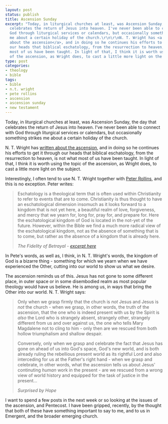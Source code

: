 ```yaml
---
layout: post
status: publish
title: Ascension Sunday
excerpt: "Today, in liturgical churches at least, was Ascension Sunday, the day that
  celebrates the return of Jesus into heaven. I've never been able to connect with
  God through liturgical services or calendars, but occasionally something strikes
  me about a certain holiday of the church.\r\n\r\nN. T. Wright has <a href=\"http://www.amazon.com/gp/product/0061551821?ie=UTF8&amp;tag=jonathanstega-20&amp;linkCode=as2&amp;camp=1789&amp;creative=390957&amp;creativeASIN=0061551821\">written
  about the ascension</a>, and in doing so he continues his efforts to get it through
  our heads that biblical eschatology, from the resurrection to heaven, is not what
  most of us have been taught. In light of that, I think it is worth using the topic
  of the ascension, as Wright does, to cast a little more light on the subject."
type: post
categories:
- theology
- bible
tags:
- bible
- n.t. wright
- pete rollins
- ascension
- ascension sunday
- new testament
---
```

Today, in liturgical churches at least, was Ascension Sunday, the day that celebrates the return of Jesus into heaven. I've never been able to connect with God through liturgical services or calendars, but occasionally something strikes me about a certain holiday of the church.

N. T. Wright has <a href="http://www.amazon.com/gp/product/0061551821?ie=UTF8&amp;tag=jonathanstega-20&amp;linkCode=as2&amp;camp=1789&amp;creative=390957&amp;creativeASIN=0061551821">written about the ascension</a>, and in doing so he continues his efforts to get it through our heads that biblical eschatology, from the resurrection to heaven, is not what most of us have been taught. In light of that, I think it is worth using the topic of the ascension, as Wright does, to cast a little more light on the subject.

Interestingly, I often tend to use N. T. Wright together with <a href="http://peterrollins.net/">Peter Rollins</a>, and this is no exception. Peter writes:

<blockquote><p>Eschatology is a theological term that is often used within Christianity to refer to events that are to come. Christianity is thus thought to have an eschatological dimension insomuch as it looks forward to a kingdom that is not yet here, a beautiful realm of love, forgiveness, and mercy that we yearn for, long for, pray for, and prepare for. Here the eschatological kingdom of God is located in the not-yet of the future. However, within the Bible we find a much more radical view of the eschatological kingdom, not as the absence of something that is to come, but rather as the absence of a kingdom that is already here.</p><cite>The Fidelity of Betrayal - <a href="http://peterrollins.net/blog/?p=72">excerpt here</a></cite></blockquote>

In Pete's words, as well as, I think, in N. T. Wright's words, the kingdom of God is a bizarre thing - something for which we yearn when we have experienced the Other, cutting into our world to show us what we desire.

The ascension reminds us of this. Jesus has not gone to some different place, in outer space or in some disembodied realm as most popular theology would have us believe. He is among us, in ways that bring the Other into our world. N. T. Wright says:

<blockquote><p>Only when we grasp firmly that the church is <em>not</em> Jesus and Jesus is <em>not</em> the church - when we grasp, in other words, the truth of the ascension, that the one who is indeed present with us by the Spirit is <em>also</em> the Lord who is strangely absent, strangely other, strangely different from us and over against us, the one who tells Mary Magdalene not to cling to him - only then are we rescued from both hollow triumphalism and shallow despair.</p><p>Conversely, only when we grasp and celebrate the fact that Jesus has gone on ahead of us into God's space, God's new world, and is both already ruling the rebellious present world as its rightful Lord and also interceding for us at the Father's right hand - when we grasp and celebrate, in other words, what the ascension tells us about Jesus' continuting <em>human</em> work in the present - are we rescued from a wrong view of world history and equipped for the task of justice in the present...</p><cite>Surprised by Hope</cite></blockquote>

I want to spend a few posts in the next week or so looking at the issues of the ascension, and Pentecost. I have been gripped, recently, by the thought that both of these have something important to say to me, and to us in Emergent, and the broader emerging church.